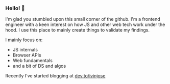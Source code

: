 ### Hello! 👋

I'm glad you stumbled upon this small corner of the github. I'm a frontend engineer with a keen interest on how JS and other web tech work under the hood. I use this place to mainly create things to validate my findings.

I mainly focus on:
- JS internals
- Browser APIs
- Web fundamentals
- and a bit of DS and algos

Recently I've started blogging at [dev.to/ivinjose](https://dev.to/ivinjose)

<!--
<table>
  <tr>
    <td>[![Ivin's GitHub stats](https://github-readme-stats.vercel.app/api?username=ivinjose)](https://github.com/ivinjose/github-readme-stats)</td>
    <td>[![Top Langs](https://github-readme-stats.vercel.app/api/top-langs/?username=ivinjose)](https://github.com/ivinjose/github-readme-stats)</td>
  </tr>
</table>



<a href="https://github-readme-stats.vercel.app/api/top-langs/?username=ivinjose">
  <img align="center" src="https://github-readme-stats.vercel.app/api/pin/?username=ivinjose&repo=github-readme-stats" />
</a>
<a href="https://github-readme-stats.vercel.app/api/top-langs/?username=ivinjose">
  <img align="center" src="https://github-readme-stats.vercel.app/api/pin/?username=ivinjose&repo=convoychat" />
</a>







**ivinjose/ivinjose** is a ✨ _special_ ✨ repository because its `README.md` (this file) appears on your GitHub profile.

Here are some ideas to get you started:

- 🔭 I’m currently working on ...
- 🌱 I’m currently learning ...
- 👯 I’m looking to collaborate on ...
- 🤔 I’m looking for help with ...
- 💬 Ask me about ...
- 📫 How to reach me: ...
- 😄 Pronouns: ...
- ⚡ Fun fact: ...
-->
